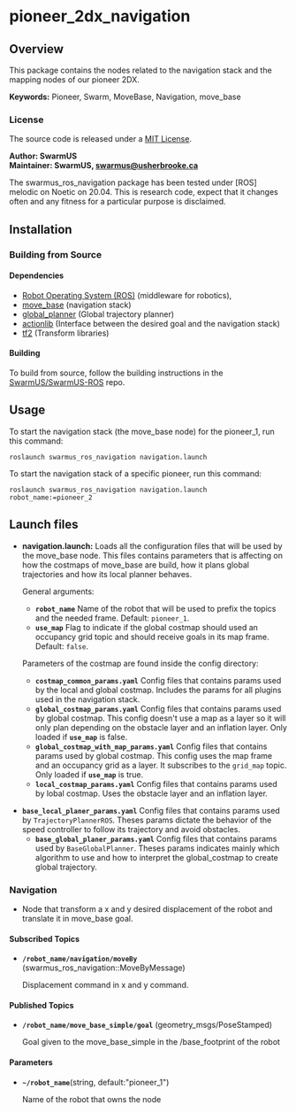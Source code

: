 
# pioneer_2dx_navigation

## Overview

This package contains the nodes related to the navigation stack and the mapping nodes of our pioneer 2DX.

**Keywords:** Pioneer, Swarm, MoveBase, Navigation, move_base

### License
The source code is released under a [MIT License](SwarmUS-ROS/LICENSE).

**Author: SwarmUS<br />
Maintainer: SwarmUS, swarmus@usherbrooke.ca**

The swarmus_ros_navigation package has been tested under [ROS] melodic on Noetic on 20.04. This is research code, expect that it changes often and any fitness for a particular purpose is disclaimed.


## Installation

### Building from Source

#### Dependencies

- [Robot Operating System (ROS)](http://wiki.ros.org) (middleware for robotics),
- [move_base](http://wiki.ros.org/move_base) (navigation stack)
- [global_planner](http://wiki.ros.org/move_base) (Global trajectory planner)
- [actionlib](http://wiki.ros.org/move_base) (Interface between the desired goal and the navigation stack)
- [tf2](http://wiki.ros.org/tf2) (Transform libraries)

#### Building

To build from source, follow the building instructions in the [SwarmUS/SwarmUS-ROS](https://github.com/SwarmUS/SwarmUS-ROS) repo.


## Usage

To start the navigation stack (the move_base node) for the pioneer_1, run this command:

	roslaunch swarmus_ros_navigation navigation.launch

To start the navigation stack of a specific pioneer, run this command:

	roslaunch swarmus_ros_navigation navigation.launch robot_name:=pioneer_2

## Launch files

* **navigation.launch:** Loads all the configuration files that will be used by the move_base node. This files contains parameters that is affecting on how the costmaps of move_base are build, how it plans global trajectories and how its local planner behaves.

     General arguments:

     - **`robot_name`**  Name of the robot that will be used to prefix the topics  and the needed frame. Default: `pioneer_1`.
     - **`use_map`**  Flag to indicate if the global costmap should used an occupancy grid topic and should receive goals in its map frame. Default: `false`.
     
     Parameters of the costmap are found inside the config directory:
     
     -  **`costmap_common_params.yaml`**  Config files that contains params used by the local and global costmap. Includes the params for all plugins used in the navigation stack.
     -  **`global_costmap_params.yaml`**  Config files that contains params used by global costmap. This config doesn't use a map as a layer so it will only plan depending on the obstacle layer and an inflation layer. Only loaded if **`use_map`** is false.
     -  **`global_costmap_with_map_params.yaml`** Config files that contains params used by global costmap. This config uses the map frame and an occupancy grid as a layer. It subscribes to the `grid_map` topic. Only loaded if **`use_map`** is true.
     -  **`local_costmap_params.yaml`**  Config files that contains params used by lobal costmap. Uses the obstacle layer and an inflation layer.
-  **`base_local_planer_params.yaml`**  Config files that contains params used by  `TrajectoryPlannerROS`.  Theses params dictate the behavior of the speed controller to follow its trajectory and avoid obstacles.
     -  **`base_global_planer_params.yaml`**  Config files that contains params used by  `BaseGlobalPlanner`.  Theses params indicates mainly which algorithm to use and how to interpret the global_costmap to create global trajectory.
     
     
### Navigation

- Node that transform a x and y desired displacement of the robot and translate it in move_base goal.

#### Subscribed Topics

* **`/robot_name/navigation/moveBy`** (swarmus_ros_navigation::MoveByMessage)

	Displacement command in x and y command.


#### Published Topics

- **`/robot_name/move_base_simple/goal`** (geometry_msgs/PoseStamped)

  Goal given to the move_base_simple in the /base_footprint of the robot

#### Parameters

- **`~/robot_name`**(string, default:"pioneer_1")

  Name of the robot that owns the node

